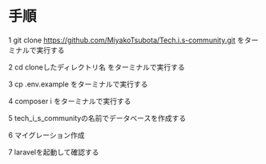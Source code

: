 
# 手順

1 git clone https://github.com/MiyakoTsubota/Tech.i.s-community.git をターミナルで実行する

2 cd cloneしたディレクトリ名 をターミナルで実行する

3 cp .env.example をターミナルで実行する

4 composer i をターミナルで実行する

5 tech_i_s_communityの名前でデータベースを作成する

6 マイグレーション作成

7 laravelを起動して確認する